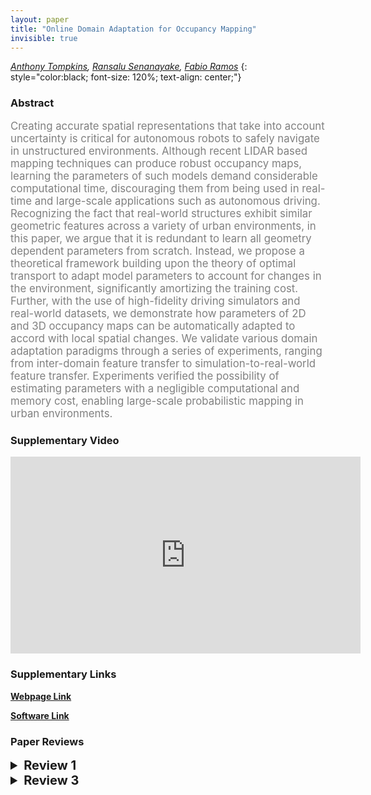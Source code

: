 ```yaml
---
layout: paper
title: "Online Domain Adaptation for Occupancy Mapping"
invisible: true
---
```

*[Anthony Tompkins](https://github.com/MushroomHunting), [Ransalu Senanayake](http://www.ransalu.com/), [Fabio Ramos](https://www.sydney.edu.au/engineering/about/our-people/academic-staff/fabio-ramos.html)*
{: style="color:black; font-size: 120%; text-align: center;"}

### Abstract
<html><p style="color:gray; font-size: 120%; text-align: justified;">
Creating accurate spatial representations that take into account uncertainty is critical for autonomous robots to safely navigate in unstructured environments. Although recent LIDAR based mapping techniques can produce robust occupancy maps, learning the parameters of such models demand considerable computational time, discouraging them from being used in real-time and large-scale applications such as autonomous driving. Recognizing the fact that real-world structures exhibit similar geometric features across a variety of urban environments, in this paper, we argue that it is redundant to learn all geometry dependent parameters from scratch. Instead, we propose a theoretical framework building upon the theory of optimal transport to adapt model parameters to account for changes in the environment, significantly amortizing the training cost. Further, with the use of high-fidelity driving simulators and real-world datasets, we demonstrate how parameters of 2D and 3D occupancy maps can be automatically adapted to accord with local spatial changes. We validate various domain adaptation paradigms through a series of experiments, ranging from inter-domain feature transfer to simulation-to-real-world feature transfer. Experiments verified the possibility of estimating parameters with a negligible computational and memory cost, enabling large-scale probabilistic mapping in urban environments.
</p></html>

### Supplementary Video
<iframe width="560" height="315" src="https://www.youtube.com/embed/qLv0mM9Le8E " frameborder="0" allow="accelerometer; autoplay; encrypted-media; gyroscope; picture-in-picture" allowfullscreen></iframe>

### Supplementary Links
**[Webpage Link](https://github.com/MushroomHunting/RSS2020-online-domain-adaptation-pot)**  

**[Software Link](https://github.com/MushroomHunting/RSS2020-online-domain-adaptation-pot)**



### Paper Reviews
<details><summary style="font-size:20px;"><b> Review 1</b></summary>
<p style="color:gray; font-size: 120%; text-align: justified;">
I believe this paper to be very interesting and the general ideas worthy of publication. The problem setting promises to be useful for many applications, and the computational burden (which is addressed in this work) in this class of approaches is currently one of the main limiting factors hindering widespread adoption. My main worries with the current state of the work are its understandability and its evaluations. As for the understandability, without knowing prior work in that space, the present paper is relatively hard to parse. Although Sec. II-a considerably helps, knowing [13] or one of the Hilbert Maps papers seems still to be required. Furthermore, I feel that the work should state more clearly / early that it casts the mapping tasks in new environments as a domain adaptation task.Second, the evaluation considers mostly other approaches of similar type. However, as the authors' stated goal of this work is overcoming the limitations for real-world use, it would be interesting to see how the proposed approach performs in comparison with lidar mapping techniques that are currently used in practice. This also requires new metrics allowing for comparison of the different map types.Minor Remarks: - I do not understand while inter-domain and intra-domain adaptation are considered different contributions. In that context, I also wonder if it is worth using a broad set of atoms in practice that is applicable to different cities.- on p.2, the authors claim that the parameters of the model are typically learned through a complicated log-likelihood loss. In what sense is that loss complicated?- I think Algorithm 1 would be easier to understand if all the operations that are currently described as text (e.g., "Transfer the source parameters...") would be rephrased as methods and each method would be briefly described in the text. - Related to the previous point: how are the minimization processes in eq. (6) and eq. (7) carried out in practice? How is the prediction in Fig. 7 carried out in practice?- For the evaluation, it would be interesting to see how the performance of the algorithm scales with the number of atoms. In the spirit of Meta-Learning, can one hand-craft a set of particularly representative atoms? - Also, it would be interesting to know if and how the uncertainty depends on the lidar type. Admittedly, I can spontaneously not think of suitable datasets to evaluate this.
</p> </details>

<details><summary style="font-size:20px;"><b> Review 3</b></summary>
<p style="color:gray; font-size: 120%; text-align: justified;">
The paper builds on existing work (Automorphing Bayesian Hilbert Maps, or ABHM) to generate occupancy maps. As the computational complexity of ABHM prohibits scaling to real-time scenarios, the paper proposes optimal parameter transport. The transfer parameter, or coupling matrix can be computed close to real-time, which is a significant improvement to computing the Bayesian model parameters. Overall, the proposed approach is a clever combination of existing techniques. The paper describes the problem clearly and motivates the use of optimal parameter transport well. The technical quality of the paper needs some improvements. While the motivation behind the parameter transport is clear, it is questionable that the proposed approach provides good results, or not. Computing the NLL may give us some hint about it, but I'm not sure how well does the parameter transport works in actual real-life scenarios. For example, Fig. 3 explains the optimal solution to ABHM, but when looking at Fig. 9 or 11 it is difficult to assess the quality of the POT solution. Also, the actual explicit/implicit adaptation of the model parameters is not detailed and it is questionable if the optimization of the coupling matrix provides always a reasonable result. What happens if my source dictionary does not have the geometrical features in as my target sample has? Overall, the algorithm does not seem to provide guarantees that the resulting occupancy map is indeed close to optimal.The clarity of the paper is good, it is well written. I appreciate the abundant illustrations / figures that explain the idea behind the technically not so clear details. It also helps to understand the motivation behind the work better. Minor comment: don't use "on the other hand" without "on one hand ...".The significance of the work is difficult to assess due to the vague technical details. While the computational speed up is indeed an impactful result, the quality of the resulting occupancy map is difficult to assess, as there are no optimality guarantees (as opposed to the base algorithm, ABHM). It is also unclear how this technique can be adapted to other problems, such as the grasping task mentioned in the discussion.
</p> </details>

